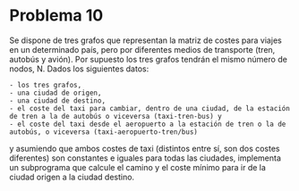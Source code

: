 # Problema 10
Se dispone de tres grafos que representan la matriz de costes para viajes en un determinado país, pero por diferentes medios 
de transporte (tren, autobús y avión). Por supuesto los tres grafos tendrán el mismo número de nodos, N. 
Dados los siguientes datos: 

    - los tres grafos, 
    - una ciudad de origen, 
    - una ciudad de destino, 
    - el coste del taxi para cambiar, dentro de una ciudad, de la estación de tren a la de autobús o viceversa (taxi-tren-bus) y 
    - el coste del taxi desde el aeropuerto a la estación de tren o la de autobús, o viceversa (taxi-aeropuerto-tren/bus) 
    
y asumiendo que ambos costes de taxi (distintos entre sí, son dos costes diferentes) son constantes e iguales para todas las ciudades, 
implementa un subprograma que calcule el camino y el coste mínimo para ir de la ciudad origen a la ciudad destino. 
